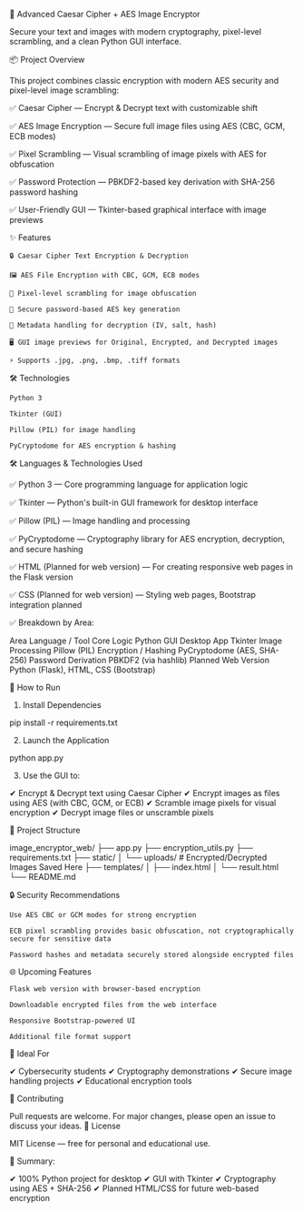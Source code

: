 🔐 Advanced Caesar Cipher + AES Image Encryptor

Secure your text and images with modern cryptography, pixel-level scrambling, and a clean Python GUI interface.

📦 Project Overview

This project combines classic encryption with modern AES security and pixel-level image scrambling:

✅ Caesar Cipher — Encrypt & Decrypt text with customizable shift

✅ AES Image Encryption — Secure full image files using AES (CBC, GCM, ECB modes)

✅ Pixel Scrambling — Visual scrambling of image pixels with AES for obfuscation

✅ Password Protection — PBKDF2-based key derivation with SHA-256 password hashing

✅ User-Friendly GUI — Tkinter-based graphical interface with image previews

✨ Features

    🔒 Caesar Cipher Text Encryption & Decryption

    🖼️ AES File Encryption with CBC, GCM, ECB modes

    🎨 Pixel-level scrambling for image obfuscation

    🔑 Secure password-based AES key generation

    📂 Metadata handling for decryption (IV, salt, hash)

    🖥️ GUI image previews for Original, Encrypted, and Decrypted images

    ⚡ Supports .jpg, .png, .bmp, .tiff formats

🛠️ Technologies

    Python 3

    Tkinter (GUI)

    Pillow (PIL) for image handling

    PyCryptodome for AES encryption & hashing


🛠️ Languages & Technologies Used

✅ Python 3 — Core programming language for application logic

✅ Tkinter — Python's built-in GUI framework for desktop interface

✅ Pillow (PIL) — Image handling and processing

✅ PyCryptodome — Cryptography library for AES encryption, decryption, and secure hashing

✅ HTML (Planned for web version) — For creating responsive web pages in the Flask version

✅ CSS (Planned for web version) — Styling web pages, Bootstrap integration planned

✅ Breakdown by Area:

Area	Language / Tool
Core Logic	Python
GUI Desktop App	Tkinter
Image Processing	Pillow (PIL)
Encryption / Hashing	PyCryptodome (AES, SHA-256)
Password Derivation	PBKDF2 (via hashlib)
Planned Web Version	Python (Flask), HTML, CSS (Bootstrap)


🚀 How to Run
1. Install Dependencies

pip install -r requirements.txt

2. Launch the Application

python app.py

3. Use the GUI to:

✔ Encrypt & Decrypt text using Caesar Cipher
✔ Encrypt images as files using AES (with CBC, GCM, or ECB)
✔ Scramble image pixels for visual encryption
✔ Decrypt image files or unscramble pixels

📂 Project Structure

image_encryptor_web/
├── app.py
├── encryption_utils.py
├── requirements.txt
├── static/
│   └── uploads/        # Encrypted/Decrypted Images Saved Here
├── templates/
│   ├── index.html
│   └── result.html
└── README.md



🔒 Security Recommendations

    Use AES CBC or GCM modes for strong encryption

    ECB pixel scrambling provides basic obfuscation, not cryptographically secure for sensitive data

    Password hashes and metadata securely stored alongside encrypted files

🌐 Upcoming Features

    Flask web version with browser-based encryption

    Downloadable encrypted files from the web interface

    Responsive Bootstrap-powered UI

    Additional file format support

🎯 Ideal For

✔ Cybersecurity students
✔ Cryptography demonstrations
✔ Secure image handling projects
✔ Educational encryption tools

📢 Contributing

Pull requests are welcome. For major changes, please open an issue to discuss your ideas.
📄 License

MIT License — free for personal and educational use.

🎯 Summary:

✔ 100% Python project for desktop
✔ GUI with Tkinter
✔ Cryptography using AES + SHA-256
✔ Planned HTML/CSS for future web-based encryption
